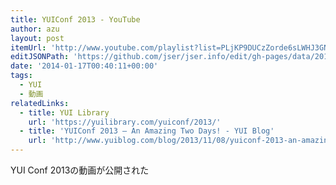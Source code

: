 ```yaml
---
title: YUIConf 2013 - YouTube
author: azu
layout: post
itemUrl: 'http://www.youtube.com/playlist?list=PLjKP9DUCzZorde6sLWHJ3GNd-6VrGrbqm'
editJSONPath: 'https://github.com/jser/jser.info/edit/gh-pages/data/2014/01/index.json'
date: '2014-01-17T00:40:11+00:00'
tags:
  - YUI
  - 動画
relatedLinks:
  - title: YUI Library
    url: 'https://yuilibrary.com/yuiconf/2013/'
  - title: 'YUIConf 2013 – An Amazing Two Days! - YUI Blog'
    url: 'http://www.yuiblog.com/blog/2013/11/08/yuiconf-2013-an-amazing-two-days/'
---
```

YUI Conf 2013の動画が公開された
